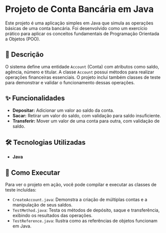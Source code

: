 # Projeto de Conta Bancária em Java

Este projeto é uma aplicação simples em Java que simula as operações básicas de uma conta bancária. Foi desenvolvido como um exercício prático para aplicar os conceitos fundamentais de Programação Orientada a Objetos (POO).

## 📜 Descrição

O sistema define uma entidade `Account` (Conta) com atributos como saldo, agência, número e titular. A classe `Account` possui métodos para realizar operações financeiras essenciais. O projeto inclui também classes de teste para demonstrar e validar o funcionamento dessas operações.

## ✨ Funcionalidades

* **Depositar:** Adicionar um valor ao saldo da conta.
* **Sacar:** Retirar um valor do saldo, com validação para saldo insuficiente.
* **Transferir:** Mover um valor de uma conta para outra, com validação de saldo.

## 🛠️ Tecnologias Utilizadas

* **Java**

## 🚀 Como Executar

Para ver o projeto em ação, você pode compilar e executar as classes de teste incluídas:

* `CreateAccount.java`: Demonstra a criação de múltiplas contas e a manipulação de seus saldos.
* `TestMethod.java`: Testa os métodos de depósito, saque e transferência, exibindo os resultados das operações.
* `TestReference.java`: Ilustra como as referências de objetos funcionam em Java.